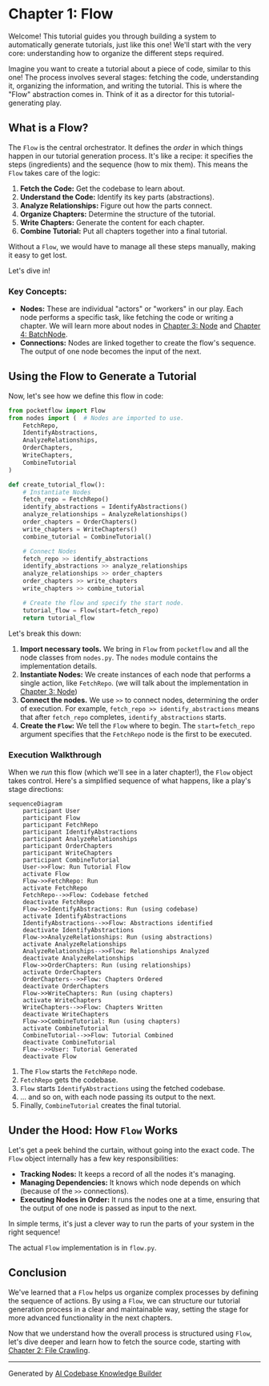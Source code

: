 # Chapter 1: Flow

Welcome! This tutorial guides you through building a system to automatically generate tutorials, just like this one! We'll start with the very core: understanding how to organize the different steps required.

Imagine you want to create a tutorial about a piece of code, similar to this one! The process involves several stages: fetching the code, understanding it, organizing the information, and writing the tutorial. This is where the "Flow" abstraction comes in. Think of it as a director for this tutorial-generating play.

## What is a Flow?

The `Flow` is the central orchestrator. It defines the *order* in which things happen in our tutorial generation process. It's like a recipe: it specifies the steps (ingredients) and the sequence (how to mix them). This means the `Flow` takes care of the logic:

1.  **Fetch the Code:** Get the codebase to learn about.
2.  **Understand the Code:** Identify its key parts (abstractions).
3.  **Analyze Relationships:** Figure out how the parts connect.
4.  **Organize Chapters:** Determine the structure of the tutorial.
5.  **Write Chapters:** Generate the content for each chapter.
6.  **Combine Tutorial:** Put all chapters together into a final tutorial.

Without a `Flow`, we would have to manage all these steps manually, making it easy to get lost.

Let's dive in!

### Key Concepts:

*   **Nodes:** These are individual "actors" or "workers" in our play. Each node performs a specific task, like fetching the code or writing a chapter. We will learn more about nodes in [Chapter 3: Node](03_node_.md) and [Chapter 4: BatchNode](04_batchnode_.md).
*   **Connections:** Nodes are linked together to create the flow's sequence. The output of one node becomes the input of the next.

## Using the Flow to Generate a Tutorial

Now, let's see how we define this flow in code:

```python
from pocketflow import Flow
from nodes import (  # Nodes are imported to use.
    FetchRepo,
    IdentifyAbstractions,
    AnalyzeRelationships,
    OrderChapters,
    WriteChapters,
    CombineTutorial
)

def create_tutorial_flow():
    # Instantiate Nodes
    fetch_repo = FetchRepo()
    identify_abstractions = IdentifyAbstractions()
    analyze_relationships = AnalyzeRelationships()
    order_chapters = OrderChapters()
    write_chapters = WriteChapters()
    combine_tutorial = CombineTutorial()

    # Connect Nodes
    fetch_repo >> identify_abstractions
    identify_abstractions >> analyze_relationships
    analyze_relationships >> order_chapters
    order_chapters >> write_chapters
    write_chapters >> combine_tutorial

    # Create the flow and specify the start node.
    tutorial_flow = Flow(start=fetch_repo)
    return tutorial_flow
```

Let's break this down:

1.  **Import necessary tools.** We bring in `Flow` from `pocketflow` and all the node classes from `nodes.py`. The `nodes` module contains the implementation details.
2.  **Instantiate Nodes:** We create instances of each node that performs a single action, like `FetchRepo`. (we will talk about the implementation in [Chapter 3: Node](03_node_.md))
3.  **Connect the nodes.** We use `>>` to connect nodes, determining the order of execution. For example, `fetch_repo >> identify_abstractions` means that after `fetch_repo` completes, `identify_abstractions` starts.
4.  **Create the `Flow`:** We tell the `Flow` where to begin. The `start=fetch_repo` argument specifies that the `FetchRepo` node is the first to be executed.

### Execution Walkthrough

When we *run* this flow (which we'll see in a later chapter!), the `Flow` object takes control. Here's a simplified sequence of what happens, like a play's stage directions:

```mermaid
sequenceDiagram
    participant User
    participant Flow
    participant FetchRepo
    participant IdentifyAbstractions
    participant AnalyzeRelationships
    participant OrderChapters
    participant WriteChapters
    participant CombineTutorial
    User->>Flow: Run Tutorial Flow
    activate Flow
    Flow->>FetchRepo: Run
    activate FetchRepo
    FetchRepo-->>Flow: Codebase fetched
    deactivate FetchRepo
    Flow->>IdentifyAbstractions: Run (using codebase)
    activate IdentifyAbstractions
    IdentifyAbstractions-->>Flow: Abstractions identified
    deactivate IdentifyAbstractions
    Flow->>AnalyzeRelationships: Run (using abstractions)
    activate AnalyzeRelationships
    AnalyzeRelationships-->>Flow: Relationships Analyzed
    deactivate AnalyzeRelationships
    Flow->>OrderChapters: Run (using relationships)
    activate OrderChapters
    OrderChapters-->>Flow: Chapters Ordered
    deactivate OrderChapters
    Flow->>WriteChapters: Run (using chapters)
    activate WriteChapters
    WriteChapters-->>Flow: Chapters Written
    deactivate WriteChapters
    Flow->>CombineTutorial: Run (using chapters)
    activate CombineTutorial
    CombineTutorial-->>Flow: Tutorial Combined
    deactivate CombineTutorial
    Flow-->>User: Tutorial Generated
    deactivate Flow
```

1.  The `Flow` starts the `FetchRepo` node.
2.  `FetchRepo` gets the codebase.
3.  `Flow` starts `IdentifyAbstractions` using the fetched codebase.
4.  ... and so on, with each node passing its output to the next.
5.  Finally, `CombineTutorial` creates the final tutorial.

## Under the Hood: How `Flow` Works

Let's get a peek behind the curtain, without going into the exact code.  The `Flow` object internally has a few key responsibilities:

*   **Tracking Nodes:**  It keeps a record of all the nodes it's managing.
*   **Managing Dependencies:**  It knows which node depends on which (because of the `>>` connections).
*   **Executing Nodes in Order:**  It runs the nodes one at a time, ensuring that the output of one node is passed as input to the next.

In simple terms, it's just a clever way to run the parts of your system in the right sequence!

The actual `Flow` implementation is in `flow.py`.

## Conclusion

We've learned that a `Flow` helps us organize complex processes by defining the sequence of actions. By using a `Flow`, we can structure our tutorial generation process in a clear and maintainable way, setting the stage for more advanced functionality in the next chapters.

Now that we understand how the overall process is structured using `Flow`, let's dive deeper and learn how to fetch the source code, starting with [Chapter 2: File Crawling](02_file_crawling_.md).


---

Generated by [AI Codebase Knowledge Builder](https://github.com/The-Pocket/Tutorial-Codebase-Knowledge)